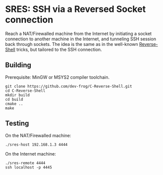 # SRES: SSH via a Reversed Socket connection

Reach a NAT/Firewalled machine from the Internet by initiating a socket connection to another machine in the Internet, and tunneling SSH session back through sockets. The idea is the same as in the well-known [Reverse-Shell](https://github.com/swisskyrepo/PayloadsAllTheThings/blob/master/Methodology%20and%20Resources/Reverse%20Shell%20Cheatsheet.md) tricks, but tailored to the SSH connection.

## Building

Prerequisite: MinGW or MSYS2 compiler toolchain.

```
git clone https://github.com/dev-frog/C-Reverse-Shell.git
cd C-Reverse-Shell
mkdir build
cd build
cmake ..
make
```  

## Testing

On the NAT/Firewalled machine:

```
./sres-host 192.168.1.3 4444
```

On the Internet machine:

```
./sres-remote 4444
ssh localhost -p 4445
```

